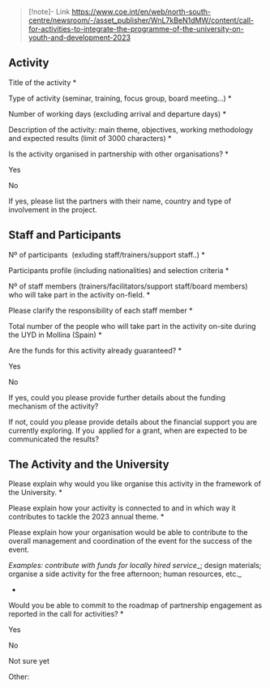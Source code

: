 > [!note]- Link
> https://www.coe.int/en/web/north-south-centre/newsroom/-/asset_publisher/WnL7kBeN1dMW/content/call-for-activities-to-integrate-the-programme-of-the-university-on-youth-and-development-2023


## Activity

Title of the activity *

Type of activity (seminar, training, focus group, board meeting...) *

Number of working days (excluding arrival and departure days) *

Description of the activity: main theme, objectives, working methodology and expected results (limit of 3000 characters) *

Is the activity organised in partnership with other organisations? *

Yes

No

If yes, please list the partners with their name, country and type of involvement in the project.


## Staff and Participants

Nº of participants  (exluding staff/trainers/support staff..) *

Participants profile (including nationalities) and selection criteria *

Nº of staff members (trainers/facilitators/support staff/board members) who will take part in the activity on-field. *

Please clarify the responsibility of each staff member *

Total number of the people who will take part in the activity on-site during the UYD in Mollina (Spain) *

Are the funds for this activity already guaranteed? *

Yes

No

If yes, could you please provide further details about the funding mechanism of the activity?

If not, could you please provide details about the financial support you are currently exploring. If you  applied for a grant, when are expected to be communicated the results?


## The Activity and the University

Please explain why would you like organise this activity in the framework of the University. *

Please explain how your activity is connected to and in which way it contributes to tackle the 2023 annual theme. *

Please explain how your organisation would be able to contribute to the overall management and coordination of the event for the success of the event.

_Examples:_ _contribute with funds for_ _locally hired_ _service__; design materials; organise a side activity for the free afternoon; human resources, etc._

*

Would you be able to commit to the roadmap of partnership engagement as reported in the call for activities? *

Yes

No

Not sure yet

Other: